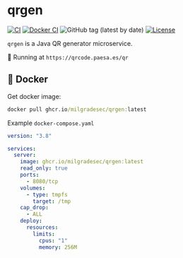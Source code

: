 # qrgen

[![CI](https://github.com/milgradesec/qrgen/actions/workflows/java-ci.yml/badge.svg)](https://github.com/milgradesec/qrgen/actions/workflows/java-ci.yml)
[![Docker CI](https://github.com/milgradesec/qrgen/actions/workflows/docker-ci.yml/badge.svg)](https://github.com/milgradesec/qrgen/actions/workflows/docker-ci.yml)
![GitHub tag (latest by date)](https://img.shields.io/github/v/tag/milgradesec/qrgen)
[![License](https://img.shields.io/badge/License-Apache%202.0-blue.svg)](https://github.com/milgradesec/qrgen/blob/master/LICENSE)

`qrgen` is a Java QR generator microservice.

🚀 Running at `https://qrcode.paesa.es/qr`

## 🐳 Docker

Get docker image:

```cmd
docker pull ghcr.io/milgradesec/qrgen:latest
```

Example `docker-compose.yaml`
```yaml
version: "3.8"

services:
  server:
    image: ghcr.io/milgradesec/qrgen:latest
    read_only: true
    ports:
      - 8080/tcp
    volumes:
      - type: tmpfs
        target: /tmp
    cap_drop:
      - ALL
    deploy:
      resources:
        limits:
          cpus: "1"
          memory: 256M
```
